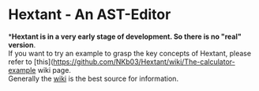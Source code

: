 # Hextant - An AST-Editor
***Hextant is in a very early stage of development. So there is no "real" version**.  
If you want to try an example to grasp the key concepts of Hextant,
please refer to [this](https://github.com/NKb03/Hextant/wiki/The-calculator-example wiki page.  
Generally the [wiki](https://github.com/NKb03/Hextant/wiki) is the best source for information.  
